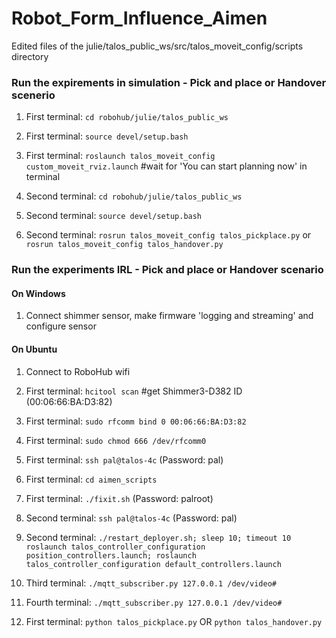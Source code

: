 # Robot_Form_Influence_Aimen
Edited files of the julie/talos_public_ws/src/talos_moveit_config/scripts directory

### Run the expirements in simulation - Pick and place or Handover scenerio
1. First terminal: `cd robohub/julie/talos_public_ws`

2. First terminal: `source devel/setup.bash`
3. First terminal: `roslaunch talos_moveit_config custom_moveit_rviz.launch` #wait for 'You can start planning now' in terminal
4. Second terminal: `cd robohub/julie/talos_public_ws`
5. Second terminal: `source devel/setup.bash`
6. Second terminal: `rosrun talos_moveit_config talos_pickplace.py` or `rosrun talos_moveit_config talos_handover.py`
### Run the experiments IRL - Pick and place or Handover scenario
#### On Windows
1. Connect shimmer sensor, make firmware 'logging and streaming' and configure sensor

#### On Ubuntu
1. Connect to RoboHub wifi

2. First terminal: `hcitool scan` #get Shimmer3-D382 ID (00:06:66:BA:D3:82)

3. First terminal: `sudo rfcomm bind 0 00:06:66:BA:D3:82`

4. First terminal: `sudo chmod 666 /dev/rfcomm0`

5. First terminal: `ssh pal@talos-4c` (Password: pal)

6. First terminal: `cd aimen_scripts`

7. First terminal: `./fixit.sh` (Password: palroot)

8. Second terminal: `ssh pal@talos-4c` (Password: pal)

9. Second terminal: `./restart_deployer.sh; sleep 10; timeout 10 roslaunch talos_controller_configuration position_controllers.launch; roslaunch talos_controller_configuration default_controllers.launch`

10. Third terminal: `./mqtt_subscriber.py 127.0.0.1 /dev/video#`

11. Fourth terminal: `./mqtt_subscriber.py 127.0.0.1 /dev/video#`

12. First terminal: `python talos_pickplace.py` OR `python talos_handover.py`
